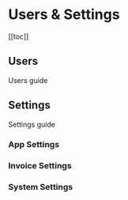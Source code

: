 # Users & Settings

[[toc]]

## Users

Users guide

## Settings

Settings guide

### App Settings

### Invoice Settings

### System Settings
